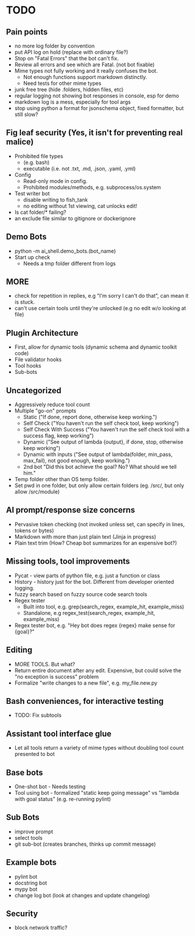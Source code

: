 # TODO

## Pain points
- no more log folder by convention
- put API log on hold (replace with ordinary file?)
- Stop on "Fatal Errors" that the bot can't fix.
- Review all errors and see which are Fatal. (not bot fixable)
- Mime types not fully working and it really confuses the bot.
  - Not enough functions support markdown distinctly.
  - Need tests for other mime types
- junk free tree (hide .folders, hidden files, etc)
- regular logging not showing bot responses in console, esp for demo
- markdown log is a mess, especially for tool args
- stop using python a format for jsonschema object, fixed formatter, but still slow?

## Fig leaf security (Yes, it isn't for preventing real malice)
- Prohibited file types 
  - (e.g. bash)
  - executable (i.e. not .txt, .md, .json, .yaml, .yml)
- Config
  - Read-only mode in config.
  - Prohibited modules/methods, e.g. subprocess/os.system
- Test writer bot
  - disable writing to fish_tank
  - no editing without 1st viewing, cat unlocks edit!
- Is cat folder/* failing?
- an exclude file similar to gitignore or dockerignore

## Demo Bots

- python -m ai_shell.demo_bots.(bot_name)
- Start up check
  - Needs a tmp folder different from logs

## MORE

- check for repetition in replies, e.g "I'm sorry I can't do that", can mean it is stuck.
- can't use certain tools until they're unlocked (e.g no edit w/o looking at file)

## Plugin Architecture
- First, allow for dynamic tools (dynamic schema and dynamic toolkit code)
- File validator hooks
- Tool hooks
- Sub-bots

## Uncategorized

- Aggressively reduce tool count
- Multiple "go-on" prompts
  - Static ("If done, report done, otherwise keep working.")
  - Self Check ("You haven't run the self check tool, keep working")
  - Self Check With Success ("You haven't run the self check tool with a success flag, keep working")
  - Dynamic ("See output of lambda {output}, if done, stop, otherwise keep working")
  - Dynamic with inputs ("See output of lambda(folder, min_pass, max_fail), not good enough, keep working.")
  - 2nd bot "Did this bot achieve the goal? No? What should we tell him."
- Temp folder other than OS temp folder.
- Set pwd in one folder, but only allow certain folders (eg. /src/, but only allow /src/module)

## AI prompt/response size concerns

- Pervasive token checking (not invoked unless set, can specify in lines, tokens or bytes)
- Markdown with more than just plain text (Jinja in progress)
- Plain text trim (How? Cheap bot summarizes for an expensive bot?)

## Missing tools, tool improvements

- Pycat - view parts of python file, e.g. just a function or class
- History - history just for the bot. Different from developer oriented logging.
- fuzzy search based on fuzzy source code search tools
- Regex tester
  - Built into tool, e.g. grep(search_regex, example_hit, example_miss)
  - Standalone, e.g regex_test(search_regex, example_hit, example_miss)
- Regex tester bot, e.g. "Hey bot does regex {regex} make sense for {goal}?"

## Editing

- MORE TOOLS. But what?
- Return entire document after any edit. Expensive, but could solve the "no exception is success" problem
- Formalize "write changes to a new file", e.g. my_file.new.py

## Bash conveniences, for interactive testing

- TODO: Fix subtools

## Assistant tool interface glue

- Let all tools return a variety of mime types without doubling tool count presented to bot

## Base bots

- One-shot bot - Needs testing
- Tool using bot - formalized "static keep going message" vs "lambda with goal status" (e.g. re-running pylint)

## Sub Bots

- improve prompt
- select tools
- git sub-bot (creates branches, thinks up commit message)

## Example bots

- pylint bot
- docstring bot
- mypy bot
- change log bot (look at changes and update changelog)

## Security

- block network traffic?
